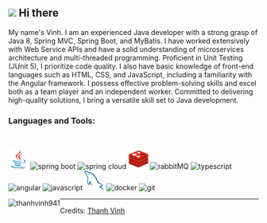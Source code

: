 

## <img src="https://raw.githubusercontent.com/nixin72/nixin72/master/wave.gif" width="30px"></img> Hi there 
My name's Vinh. I am an experienced Java developer with a strong grasp of Java 8, Spring MVC, Spring Boot, and MyBatis. I have worked extensively with Web Service APIs and have a solid understanding of microservices architecture and multi-threaded programming. Proficient in Unit Testing (JUnit 5), I prioritize code quality. I also have basic knowledge of front-end languages such as HTML, CSS, and JavaScript, including a familiarity with the Angular framework. I possess effective problem-solving skills and excel both as a team player and an independent worker. Committed to delivering high-quality solutions, I bring a versatile skill set to Java development. 

### Languages and Tools:  
 
<br>
<p align="left">
 <img src="https://raw.githubusercontent.com/devicons/devicon/9c6bfdb9783cdfe1018666ed76adcfd3eab6fad6/icons/java/java-original.svg" alt="java" width="40" height="40"/> 
 <img src="https://avatars.githubusercontent.com/u/317776?s=200&v=4" alt="spring boot" width="40" height="40"/> 
 <img src="https://avatars.githubusercontent.com/u/7815877?s=200&v=4"  alt="spring cloud" height="40">
 <img src="https://raw.githubusercontent.com/devicons/devicon/9c6bfdb9783cdfe1018666ed76adcfd3eab6fad6/icons/redis/redis-original.svg" alt="redis" height="40"/>
 <img src="https://www.vectorlogo.zone/logos/rabbitmq/rabbitmq-icon.svg" alt="rabbitMQ" width="40" height="40"/> 
 <img src="https://rawcdn.githack.com/devicons/devicon/9c6bfdb9783cdfe1018666ed76adcfd3eab6fad6/icons/typescript/typescript-original.svg" alt="typescript" width="40" height="40"/>
 <img src="https://upload.wikimedia.org/wikipedia/commons/thumb/c/cf/Angular_full_color_logo.svg/2048px-Angular_full_color_logo.svg.png" alt="angular" width="40" height="40"/>
 <img src="https://rawcdn.githack.com/devicons/devicon/9c6bfdb9783cdfe1018666ed76adcfd3eab6fad6/icons/javascript/javascript-original.svg" alt="javascript" width="40" height="40"/> 
 <img src="https://raw.githubusercontent.com/devicons/devicon/9c6bfdb9783cdfe1018666ed76adcfd3eab6fad6/icons/mysql/mysql-original.svg" alt="mysql" width="40" height="40"/> 
 <img src="https://rawcdn.githack.com/devicons/devicon/9c6bfdb9783cdfe1018666ed76adcfd3eab6fad6/icons/docker/docker-original-wordmark.svg" alt="docker" width="40" height="40"/> 
 <img src="https://www.vectorlogo.zone/logos/git-scm/git-scm-icon.svg" alt="git" width="40" height="40"/> 
</p><p>
  <img align="left" src="https://github-readme-stats.vercel.app/api/top-langs/?username=thanhvinh941&layout=compact&hide=html" alt="thanhvinh941" /></p>

-----
Credits: [Thanh Vinh](https://github.com/thanhvinh941)
